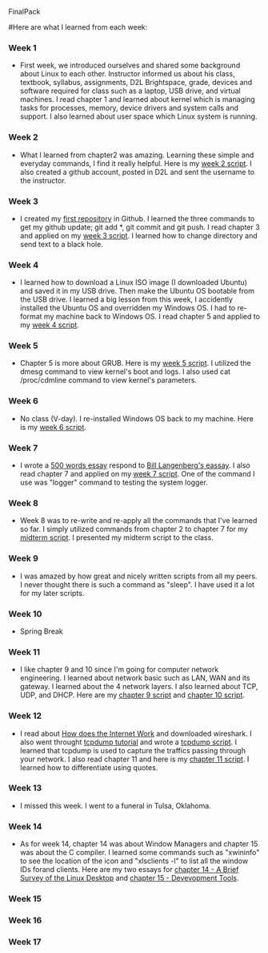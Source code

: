 FinalPack

#Here are what I learned from each week:
### Week 1
- First week, we introduced ourselves and shared some background about Linux to each other. Instructor informed us about his class, textbook, syllabus, assignments, D2L Brightspace, grade, devices and software  required for class such as a laptop, USB drive, and virtual machines. I read chapter 1 and learned about kernel which is managing tasks for processes, memory, device drivers and system calls and support. I also learned about user space which Linux system is running.
### Week 2
- What I learned from chapter2 was amazing. Learning these simple and everyday commands, I find it really helpful. Here is my [week 2 script](https://github.com/vangx033/Week3/blob/master/Week2.sh). I also created a github account, posted in D2L and sent the username to the instructor.  
### Week 3
- I created my [first repository](https://github.com/vangx033/hello-world) in Github. I learned the three commands to get my github update; git add *, git commit and git push. I read chapter 3 and applied on my [week 3 script](https://github.com/vangx033/Chapter3Script). I learned how to change directory and send text to a black hole. 
### Week 4
- I learned how to download a Linux ISO image (I downloaded Ubuntu) and saved it in my USB drive. Then make the Ubuntu OS bootable from the USB drive. I learned a big lesson from this week, I accidently installed the Ubuntu OS and overridden my Windows OS. I had to re-format my machine back to Windows OS. I read chapter 5 and applied to my [week 4 script](https://github.com/vangx033/ch4script).  
### Week 5
- Chapter 5 is more about GRUB. Here is my [week 5 script](https://github.com/vangx033/week5). I utilized the dmesg command to view kernel's boot and logs. I also used cat /proc/cdmline command to view kernel's parameters.
### Week 6
- No class (V-day). I re-installed Windows OS back to my machine. Here is my [week 6 script](https://github.com/vangx033/Week6).
### Week 7
- I wrote a [500 words essay](https://github.com/vangx033/week7) respond to [Bill Langenberg's eassay](https://tuftsdev.github.io/WebProgramming/notes/blangenberg.pdf). I also read chapter 7 and applied on my [week 7 script](https://github.com/vangx033/week7/blob/master/Ch7script.sh). One of the command I use was "logger" command to testing the system logger.   
### Week 8
- Week 8 was to re-write and re-apply all the commands that I've learned so far. I simply utilized commands from chapter 2 to chapter 7 for my [midterm script](https://github.com/vangx033/week8/blob/master/Week8Script.sh). I presented my midterm script to the class.  
### Week 9
- I was amazed by how great and nicely written scripts from all my peers. I never thought there is such a command as "sleep". I have used it a lot for my later scripts.
### Week 10
- Spring Break
### Week 11
- I like chapter 9 and 10 since I'm going for computer network engineering. I learned about network basic such as LAN, WAN and its gateway. I learned about the 4 network layers. I also learned about TCP, UDP, and DHCP. Here are my [chapter 9 script](https://github.com/vangx033/Chapter9/blob/master/Ch9script.sh) and [chapter 10 script](https://github.com/vangx033/Chapter10/blob/master/Ch10script.sh). 
### Week 12
- I read about [How does the Internet Work](http://en.tldp.org/HOWTO/Unix-and-Internet-Fundamentals-HOWTO/internet.html) and downloaded wireshark. I also went throught [tcpdump tutorial](https://danielmiessler.com/study/tcpdump/) and wrote a [tcpdump script](https://github.com/vangx033/Chapter11/blob/master/tcpdumpscript.sh). I learned that tcpdump is used to capture the traffics passing through your network. I also read chapter 11 and here is my [chapter 11 script](https://github.com/vangx033/Chapter11/blob/master/Ch11script.sh). I learned how to differentiate using quotes.
### Week 13
- I missed this week. I went to a funeral in Tulsa, Oklahoma.
### Week 14
- As for week 14, chapter 14 was about Window Managers and chapter 15 was about the C compiler. I learned some commands such as "xwininfo" to see the location of the icon and "xlsclients -l" to list all the window IDs forand clients. Here are my two essays for [chapter 14 - A Brief Survey of the Linux Desktop](https://github.com/vangx033/Week14/blob/master/Ch14.md) and [chapter 15 - Devevopment Tools](https://github.com/vangx033/Week14/blob/master/Ch15.md).
### Week 15 
### Week 16
### Week 17
